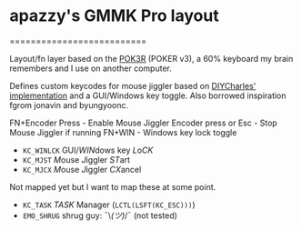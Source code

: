 
# apazzy's GMMK Pro layout
==========================

Layout/fn layer based on the [POK3R](https://hackorama.github.io/pok3r.html) (POKER v3), a 60% keyboard my brain remembers and I use on another computer.

Defines custom keycodes for mouse jiggler based on [DIYCharles' implementation](https://github.com/DIYCharles/MouseJiggler) and a GUI/Windows key toggle. Also borrowed inspiration fgrom jonavin and byungyoonc.

FN+Encoder Press - Enable Mouse Jiggler
Encoder press or Esc - Stop Mouse Jiggler if running
FN+WIN - Windows key lock toggle

- `KC_WINLCK`   GUI/*WIN*dows key *L*o*CK*
- `KC_MJST`     *M*ouse *J*iggler *ST*art
- `KC_MJCX`     *M*ouse *J*iggler *CX*ancel

Not mapped yet but I want to map these at some point.
- `KC_TASK`     *TASK* Manager (`LCTL(LSFT(KC_ESC)))`)
- `EMO_SHRUG`   shrug guy: ¯\\_(ツ)_/¯ (not tested)
